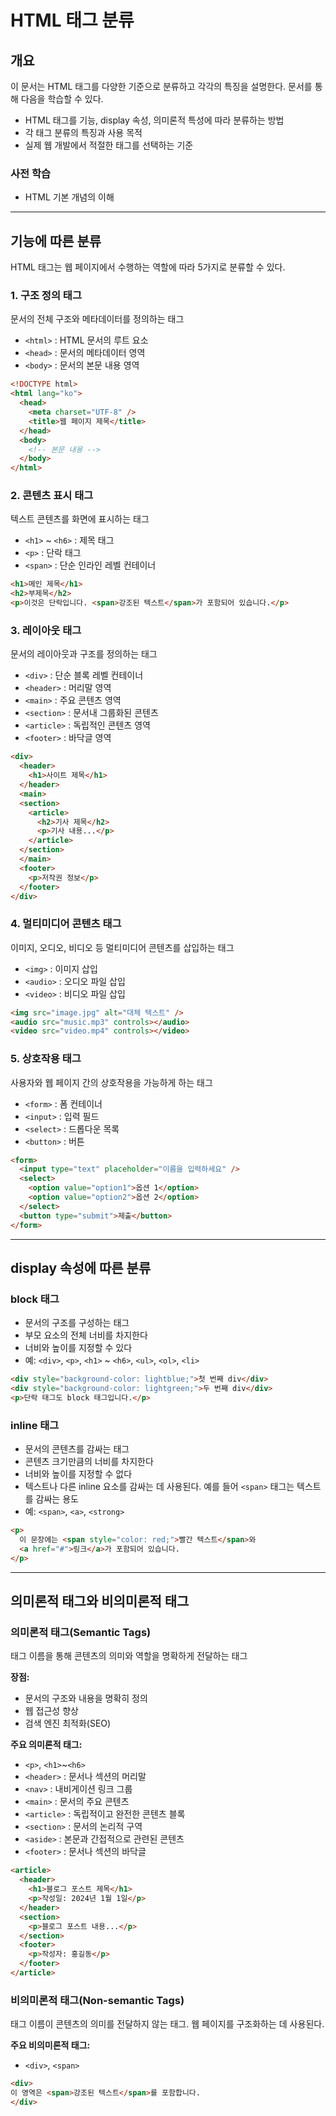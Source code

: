 # HTML 태그 분류

## 개요

이 문서는 HTML 태그를 다양한 기준으로 분류하고 각각의 특징을 설명한다. 문서를 통해 다음을 학습할 수 있다.

- HTML 태그를 기능, display 속성, 의미론적 특성에 따라 분류하는 방법
- 각 태그 분류의 특징과 사용 목적
- 실제 웹 개발에서 적절한 태그를 선택하는 기준

### 사전 학습

- HTML 기본 개념의 이해

---

## 기능에 따른 분류

HTML 태그는 웹 페이지에서 수행하는 역할에 따라 5가지로 분류할 수 있다.

### 1. 구조 정의 태그

문서의 전체 구조와 메타데이터를 정의하는 태그

- `<html>` : HTML 문서의 루트 요소
- `<head>` : 문서의 메타데이터 영역
- `<body>` : 문서의 본문 내용 영역

```html
<!DOCTYPE html>
<html lang="ko">
  <head>
    <meta charset="UTF-8" />
    <title>웹 페이지 제목</title>
  </head>
  <body>
    <!-- 본문 내용 -->
  </body>
</html>
```

### 2. 콘텐츠 표시 태그

텍스트 콘텐츠를 화면에 표시하는 태그

- `<h1>` ~ `<h6>` : 제목 태그
- `<p>` : 단락 태그
- `<span>` : 단순 인라인 레벨 컨테이너

```html
<h1>메인 제목</h1>
<h2>부제목</h2>
<p>이것은 단락입니다. <span>강조된 텍스트</span>가 포함되어 있습니다.</p>
```

### 3. 레이아웃 태그

문서의 레이아웃과 구조를 정의하는 태그

- `<div>` : 단순 블록 레벨 컨테이너
- `<header>` : 머리말 영역
- `<main>` : 주요 콘텐츠 영역
- `<section>` : 문서내 그룹화된 콘텐츠
- `<article>` : 독립적인 콘텐츠 영역
- `<footer>` : 바닥글 영역

```html
<div>
  <header>
    <h1>사이트 제목</h1>
  </header>
  <main>
  <section>
    <article>
      <h2>기사 제목</h2>
      <p>기사 내용...</p>
    </article>
  </section>
  </main>
  <footer>
    <p>저작권 정보</p>
  </footer>
</div>
```

### 4. 멀티미디어 콘텐츠 태그

이미지, 오디오, 비디오 등 멀티미디어 콘텐츠를 삽입하는 태그

- `<img>` : 이미지 삽입
- `<audio>` : 오디오 파일 삽입
- `<video>` : 비디오 파일 삽입

```html
<img src="image.jpg" alt="대체 텍스트" />
<audio src="music.mp3" controls></audio>
<video src="video.mp4" controls></video>
```

### 5. 상호작용 태그

사용자와 웹 페이지 간의 상호작용을 가능하게 하는 태그

- `<form>` : 폼 컨테이너
- `<input>` : 입력 필드
- `<select>` : 드롭다운 목록
- `<button>` : 버튼

```html
<form>
  <input type="text" placeholder="이름을 입력하세요" />
  <select>
    <option value="option1">옵션 1</option>
    <option value="option2">옵션 2</option>
  </select>
  <button type="submit">제출</button>
</form>
```

---

## display 속성에 따른 분류

### block 태그

- 문서의 구조를 구성하는 태그
- 부모 요소의 전체 너비를 차지한다
- 너비와 높이를 지정할 수 있다
- 예: `<div>`, `<p>`, `<h1>` ~ `<h6>`, `<ul>`, `<ol>`, `<li>`

```html
<div style="background-color: lightblue;">첫 번째 div</div>
<div style="background-color: lightgreen;">두 번째 div</div>
<p>단락 태그도 block 태그입니다.</p>
```

### inline 태그

- 문서의 콘텐츠를 감싸는 태그
- 콘텐츠 크기만큼의 너비를 차지한다
- 너비와 높이를 지정할 수 없다
- 텍스트나 다른 inline 요소를 감싸는 데 사용된다. 예를 들어 `<span>` 태그는 텍스트를 감싸는 용도
- 예: `<span>`, `<a>`, `<strong>`

```html
<p>
  이 문장에는 <span style="color: red;">빨간 텍스트</span>와
  <a href="#">링크</a>가 포함되어 있습니다.
</p>
```

---

## 의미론적 태그와 비의미론적 태그

### 의미론적 태그(Semantic Tags)

태그 이름을 통해 콘텐츠의 의미와 역할을 명확하게 전달하는 태그

**장점:**
- 문서의 구조와 내용을 명확히 정의
- 웹 접근성 향상
- 검색 엔진 최적화(SEO)

**주요 의미론적 태그:**
- `<p>`, `<h1>`~`<h6>`
- `<header>` : 문서나 섹션의 머리말
- `<nav>` : 내비게이션 링크 그룹
- `<main>` : 문서의 주요 콘텐츠
- `<article>` : 독립적이고 완전한 콘텐츠 블록
- `<section>` : 문서의 논리적 구역
- `<aside>` : 본문과 간접적으로 관련된 콘텐츠
- `<footer>` : 문서나 섹션의 바닥글

```html
<article>
  <header>
    <h1>블로그 포스트 제목</h1>
    <p>작성일: 2024년 1월 1일</p>
  </header>
  <section>
    <p>블로그 포스트 내용...</p>
  </section>
  <footer>
    <p>작성자: 홍길동</p>
  </footer>
</article>
```

### 비의미론적 태그(Non-semantic Tags)

태그 이름이 콘텐츠의 의미를 전달하지 않는 태그. 웹 페이지를 구조화하는 데 사용된다.

**주요 비의미론적 태그:**
- `<div>`, `<span>`

```html
<div>
이 영역은 <span>강조된 텍스트</span>를 포함합니다.
</div>
```
